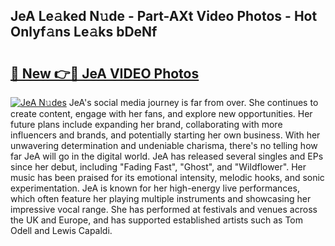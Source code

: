 ## JeA Le𝚊ked N𝚞de - Part-AXt Video Photos - Hot Onlyf𝚊ns Le𝚊ks bDeNf

# <h2><a href="http://ab67613.deff.icu/?id=JeA">🔗 New 👉🔴 JeA VIDEO Photos</a></h2>

[![JeA N𝚞des](https://i.imgur.com/rIISA9y.gif)](http://ab67613.deff.icu/?id=JeA)
JeA's social media journey is far from over. She continues to create content, engage with her fans, and explore new opportunities. Her future plans include expanding her brand, collaborating with more influencers and brands, and potentially starting her own business. With her unwavering determination and undeniable charisma, there's no telling how far JeA will go in the digital world. JeA has released several singles and EPs since her debut, including "Fading Fast", "Ghost", and "Wildflower". Her music has been praised for its emotional intensity, melodic hooks, and sonic experimentation. JeA is known for her high-energy live performances, which often feature her playing multiple instruments and showcasing her impressive vocal range. She has performed at festivals and venues across the UK and Europe, and has supported established artists such as Tom Odell and Lewis Capaldi.
